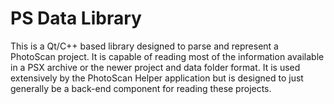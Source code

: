 # PS Data Library
This is a Qt/C++ based library designed to parse and represent a PhotoScan project. It is capable of reading most of the information
available in a PSX archive or the newer project and data folder format. It is used extensively by the PhotoScan Helper application but
is designed to just generally be a back-end component for reading these projects.
